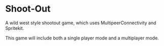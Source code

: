 # Shoot-Out
A wild west style shootout game, which uses MultipeerConnectivity and Spritekit.

This game will include both a single player mode and a multiplayer mode.
